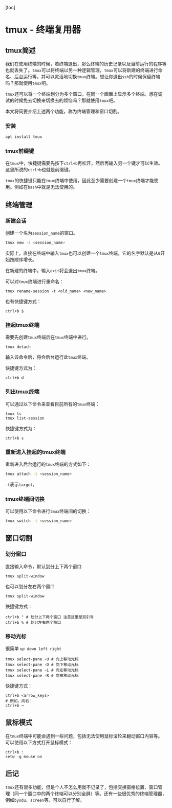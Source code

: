 [toc]

# tmux - 终端复用器

## tmux简述

我们在使用终端的时候，若终端退出，那么终端的历史记录以及当前运行的程序等也就丢失了。`tmux`可以将终端以另一种逻辑管理，`tmux`可以将新建的终端进行命名、后台运行等，并可以灵活地切换`tmux`终端。想让你退出`ssh`的时候保留终端吗？那就使用`tmux`吧。

`tmux`还可以将一个终端划分为多个窗口，在同一个画面上显示多个终端。想在调试的时候免去切换来切换去的烦恼吗？那就使用`tmux`吧。

本文将简要介绍上述两个功能，称为终端管理和窗口切割。

### 安装

```bash
apt install tmux
```

### tmux前缀键

在`tmux`中，快捷键需要先按下`ctrl+b`再松开，然后再输入另一个键才可以生效。这里所说的`ctrl+b`也就是前缀键。

`tmux`的快捷键只能在`tmux`终端中使用，因此至少需要创建一个`tmux`终端才能使用。例如在`bash`中就是无法使用的。

## 终端管理

### 新建会话

创建一个名为`session_name`的窗口。

```bash
tmux new -s <session_name>
```

实际上，直接在终端中输入`tmux`也可以创建一个`tmux`终端，它的名字默认是从`0`开始按顺序增长。

在新建的终端中，输入`exit`将会退出`tmux`终端。

可以对`tmux`终端进行重命名：

```tmux
tmux rename-session -t <old_name> <new_name>
```

也有快捷键方式：

```
ctrl+b $
```

### 挂起tmux终端

需要先创建`tmux`终端后在`tmux`终端中进行。

```tmux
tmux detach
```

输入该命令后，将会后台运行此`tmux`终端。

快捷键方式为：

```
ctrl+b d
```

### 列出tmux终端

可以通过以下命令来查看目前所有的`tmux`终端：

```tmux
tmux ls
tmux list-session
```

快捷键方式为：

```
ctrl+b s
```

### 重新进入挂起的tmux终端

重新进入后台运行的`tmux`终端的方式如下：

```bash
tmux attach -t <session_name>
```

`-t`表示`target`。

### tmux终端间切换

可以使用以下命令进行`tmux`终端间的切换：

```bash
tmux switch -t <session_name>
```

## 窗口切割

### 划分窗口

直接输入命令，默认划分上下两个窗口

```
tmux split-window
```

也可以划分左右两个窗口

```
tmux split-window
```

快捷键方式：

```
ctrl+b " # 划分上下两个窗口 注意这里是双引号
ctrl+b % # 划分左右两个窗口
```

### 移动光标

很简单 `up down left right`

```
tmux select-pane -U # 向上移动光标
tmux select-pane -D # 向下移动光标
tmux select-pane -L # 向左移动光标
tmux select-pane -R # 向右移动光标
```

快捷键方式：

```
ctrl+b <arrow_keys>
# 例如，向右：
ctrl+b →
```

## 鼠标模式

在`tmux`终端中可能会遇到一些问题，包括无法使用鼠标滚轮来翻动窗口内容等。可以使用以下方式打开鼠标模式：

```
ctrl+b :
setw -g mouse on
```

## 后记

`tmux`还有很多功能，但是个人不怎么用就不记录了，包括交换窗格位置、窗口管理（同一个窗口中的两个终端可以分别全屏）等。还有一些很优秀的终端管理器，例如`byodu`、`screen`等，可以自行了解。

